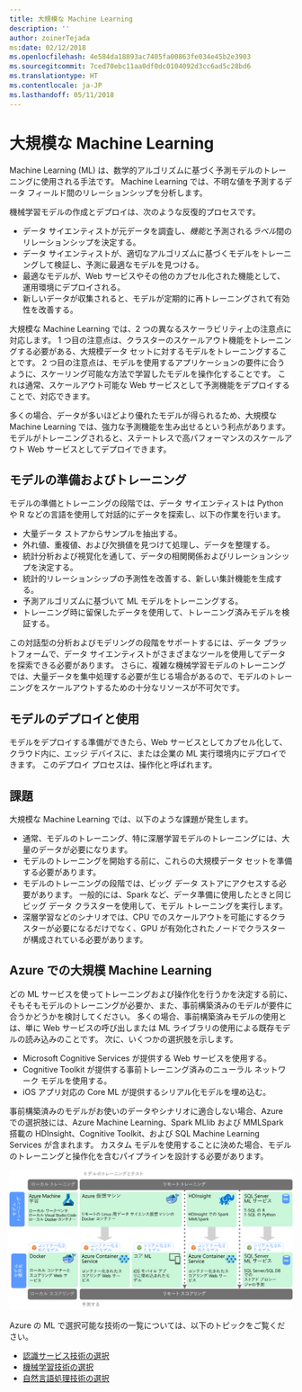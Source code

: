 ```yaml
---
title: 大規模な Machine Learning
description: ''
author: zoinerTejada
ms:date: 02/12/2018
ms.openlocfilehash: 4e584da18893ac7405fa00863fe034e45b2e3903
ms.sourcegitcommit: 7ced70ebc11aa0df0dc0104092d3cc6ad5c28bd6
ms.translationtype: HT
ms.contentlocale: ja-JP
ms.lasthandoff: 05/11/2018
---
```

# <a name="machine-learning-at-scale"></a>大規模な Machine Learning

Machine Learning (ML) は、数学的アルゴリズムに基づく予測モデルのトレーニングに使用される手法です。 Machine Learning では、不明な値を予測するデータ フィールド間のリレーションシップを分析します。

機械学習モデルの作成とデプロイは、次のような反復的プロセスです。

* データ サイエンティストが元データを調査し、*機能*と予測される*ラベル*間のリレーションシップを決定する。
* データ サイエンティストが、適切なアルゴリズムに基づくモデルをトレーニングして検証し、予測に最適なモデルを見つける。
* 最適なモデルが、Web サービスやその他のカプセル化された機能として、運用環境にデプロイされる。
* 新しいデータが収集されると、モデルが定期的に再トレーニングされて有効性を改善する。

大規模な Machine Learning では、2 つの異なるスケーラビリティ上の注意点に対応します。 1 つ目の注意点は、クラスターのスケールアウト機能をトレーニングする必要がある、大規模データ セットに対するモデルをトレーニングすることです。 2 つ目の注意点は、モデルを使用するアプリケーションの要件に合うように、スケーリング可能な方法で学習したモデルを操作化することです。 これは通常、スケールアウト可能な Web サービスとして予測機能をデプロイすることで、対応できます。

多くの場合、データが多いほどより優れたモデルが得られるため、大規模な Machine Learning では、強力な予測機能を生み出せるという利点があります。 モデルがトレーニングされると、ステートレスで高パフォーマンスのスケールアウト Web サービスとしてデプロイできます。 

## <a name="model-preparation-and-training"></a>モデルの準備およびトレーニング

モデルの準備とトレーニングの段階では、データ サイエンティストは Python や R などの言語を使用して対話的にデータを探索し、以下の作業を行います。

* 大量データ ストアからサンプルを抽出する。
* 外れ値、重複値、および欠損値を見つけて処理し、データを整理する。
* 統計分析および視覚化を通して、データの相関関係およびリレーションシップを決定する。
* 統計的リレーションシップの予測性を改善する、新しい集計機能を生成する。
* 予測アルゴリズムに基づいて ML モデルをトレーニングする。
* トレーニング時に留保したデータを使用して、トレーニング済みモデルを検証する。

この対話型の分析およびモデリングの段階をサポートするには、データ プラットフォームで、データ サイエンティストがさまざまなツールを使用してデータを探索できる必要があります。 さらに、複雑な機械学習モデルのトレーニングでは、大量データを集中処理する必要が生じる場合があるので、モデルのトレーニングをスケールアウトするための十分なリソースが不可欠です。

## <a name="model-deployment-and-consumption"></a>モデルのデプロイと使用

モデルをデプロイする準備ができたら、Web サービスとしてカプセル化して、クラウド内に、エッジ デバイスに、または企業の ML 実行環境内にデプロイできます。 このデプロイ プロセスは、操作化と呼ばれます。

## <a name="challenges"></a>課題

大規模な Machine Learning では、以下のような課題が発生します。

- 通常、モデルのトレーニング、特に深層学習モデルのトレーニングには、大量のデータが必要になります。
- モデルのトレーニングを開始する前に、これらの大規模データ セットを準備する必要があります。
- モデルのトレーニングの段階では、ビッグ データ ストアにアクセスする必要があります。 一般的には、Spark など、データ準備に使用したときと同じビッグ データ クラスターを使用して、モデル トレーニングを実行します。 
- 深層学習などのシナリオでは、CPU でのスケールアウトを可能にするクラスターが必要になるだけでなく、GPU が有効化されたノードでクラスターが構成されている必要があります。

## <a name="machine-learning-at-scale-in-azure"></a>Azure での大規模 Machine Learning

どの ML サービスを使ってトレーニングおよび操作化を行うかを決定する前に、そもそもモデルのトレーニングが必要か、また、事前構築済みのモデルが要件に合うかどうかを検討してください。 多くの場合、事前構築済みモデルの使用とは、単に Web サービスの呼び出しまたは ML ライブラリの使用による既存モデルの読み込みのことです。 次に、いくつかの選択肢を示します。 

- Microsoft Cognitive Services が提供する Web サービスを使用する。
- Cognitive Toolkit が提供する事前トレーニング済みのニューラル ネットワーク モデルを使用する。
- iOS アプリ対応の Core ML が提供するシリアル化モデルを埋め込む。 

事前構築済みのモデルがお使いのデータやシナリオに適合しない場合、Azure での選択肢には、Azure Machine Learning、Spark MLlib および MMLSpark 搭載の HDInsight、Cognitive Toolkit、および SQL Machine Learning Services が含まれます。 カスタム モデルを使用することに決めた場合、モデルのトレーニングと操作化を含むパイプラインを設計する必要があります。 

![Azure でのモデル オプション](./images/machine-learning-model-training-and-deployment.png)

Azure の ML で選択可能な技術の一覧については、以下のトピックをご覧ください。

- [認識サービス技術の選択](../technology-choices/cognitive-services.md)
- [機械学習技術の選択](../technology-choices/data-science-and-machine-learning.md)
- [自然言語処理技術の選択](../technology-choices/natural-language-processing.md)
